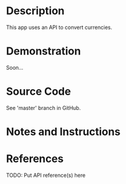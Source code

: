 # Description
This app uses an API to convert currencies.

# Demonstration
Soon...

# Source Code
See 'master' branch in GitHub.

# Notes and Instructions


# References
TODO: Put API reference(s) here
